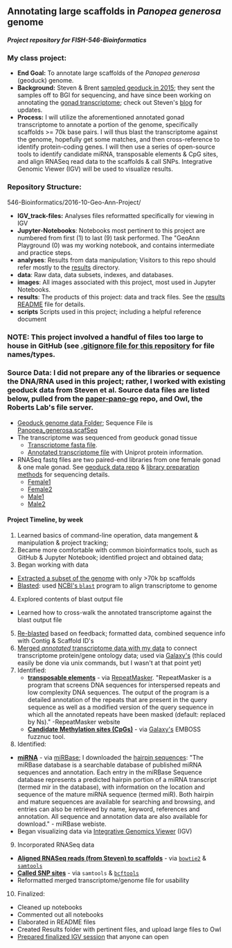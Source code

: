 ## Annotating large scaffolds in _Panopea generosa_ genome
#### _Project repository for FISH-546-Bioinformatics_

### My class project:
* **End Goal:** To annotate large scaffolds of the _Panopea generosa_ (geoduck) genome.  
* **Background:** Steven & Brent [sampled geoduck in 2015](http://onsnetwork.org/halfshell/2015/08/11/big-day-big-clam/); they sent the samples off to BGI for sequencing, and have since been working on annotating the [gonad transcriptome](http://onsnetwork.org/halfshell/2015/07/09/first-look-at-geoduck-transcriptome/); check out Steven's [blog](http://onsnetwork.org/halfshell/category/panopea-generosa/) for updates.  
* **Process:** I will utilize the aforementioned annotated gonad transcriptome to annotate a portion of the genome, specifically scaffolds >= 70k base pairs. I will thus blast the transcriptome against the genome, hopefully get some matches, and then cross-reference to identify protein-coding genes. I will then use a series of open-source tools to identify candidate miRNA, transposable elements & CpG sites, and align RNASeq read data to the scaffolds & call SNPs. Integrative Genomic Viewer (IGV) will be used to visualize results.

### Repository Structure:
546-Bioinformatics/2016-10-Geo-Ann-Project/  
  * **IGV_track-files:** Analyses files reformatted specifically for viewing in IGV  
  * **Jupyter-Notebooks**: Notebooks most pertinent to this project are numbered from first (1) to last (9) task performed. The "GeoAnn Playground (0) was my working notebook, and contains intermediate and practice steps.  
  * **analyses**: Results from data manipulation; Visitors to this repo should refer mostly to the [results](x) directory.  
  * **data**: Raw data, data subsets, indexes, and databases.  
  * **images**: All images associated with this project, most used in Jupyter Notebooks.   
  * **results**: The products of this project: data and track files. See the [results README]() file for details.  
  * **scripts** Scripts used in this project; including a helpful reference document  
  
### **NOTE**: This project involved a handful of files too large to house in GitHub (see [.gitignore file for this repository](https://github.com/laurahspencer/546-Bioinformatics/blob/master/.gitignore) for file names/types. 

### **Source Data:** I did not prepare any of the libraries or sequence the DNA/RNA used in this project; rather, I worked with existing geoduck data from Steven et al. Source data files are listed below, pulled from the [paper-pano-go](https://github.com/sr320/paper-pano-go) repo, and Owl, the Roberts Lab's file server. 
  * [Geoduck genome data Folder](http://owl.fish.washington.edu/P_generosa_genome_assemblies_BGI/20160512/); Sequence File is [Panopea_generosa.scafSeq](http://owl.fish.washington.edu/P_generosa_genome_assemblies_BGI/20160512/Panopea_generosa.scafSeq)
  * The transcriptome was sequenced from geoduck gonad tissue
    - [Transcriptome fasta file](https://github.com/sr320/paper-pano-go/raw/master/data-results/Geoduck-transcriptome-v3.fa.zip).
    - [Annotated transcriptome file](https://github.com/sr320/paper-pano-go/blob/master/data-results/Geoduck-transcriptome-v3.fa.zip) with Uniprot protein information. 
  * RNASeq fastq files are two paired-end libraries from one female gonad & one male gonad. See [geoduck data repo](https://github.com/sr320/paper-pano-go/wiki/Quality-trim-output#female) & [library preparation methods](https://github.com/sr320/paper-pano-go/blob/master/manuscript/methods/00-rna-seq-libraries.md) for sequencing details. 
    - [Female1](http://owl.fish.washington.edu/halfshell/bu-data-genomic/tentacle/Geoduck_v3/Geo_Pool_F_GGCTAC_L006_R2_001_val_1.fq)
    - [Female2](http://owl.fish.washington.edu/halfshell/bu-data-genomic/tentacle/Geoduck_v3/Geo_Pool_F_GGCTAC_L006_R1_001_val_2.fq)
    - [Male1](http://owl.fish.washington.edu/halfshell/bu-data-genomic/tentacle/Geoduck_v3/Geo_Pool_M_CTTGTA_L006_R2_001_val_1.fq)
    - [Male2](http://owl.fish.washington.edu/halfshell/bu-data-genomic/tentacle/Geoduck_v3/Geo_Pool_M_CTTGTA_L006_R1_001_val_2.fq)
   
#### Project Timeline, by week #  

1. Learned basics of command-line operation, data mangement & manipulation & project tracking;  
2. Became more comfortable with common bioinformatics tools, such as GitHub & Jupyter Notebook; identified project and obtained data;
3. Began working with data
  * [Extracted a subset of the genome](https://github.com/laurahspencer/546-Bioinformatics/blob/master/2016-10_Geo-Ann-Project/Jupyter-Notebooks/01%20Extracting%20%3E70k%20Scaffolds.ipynb) with only >70k bp scaffolds 
  * [Blasted](https://github.com/laurahspencer/546-Bioinformatics/blob/master/2016-10_Geo-Ann-Project/Jupyter-Notebooks/02%20Blasting%20Transcriptome%20vs.%20Scaffolds.ipynb): used [NCBI's `blast`](https://blast.ncbi.nlm.nih.gov/Blast.cgi) program to align transcriptome to genome
4. Explored contents of blast output file
  * Learned how to cross-walk the annotated transcriptome against the blast output file
5. [Re-blasted](https://github.com/laurahspencer/546-Bioinformatics/blob/master/2016-10_Geo-Ann-Project/Jupyter-Notebooks/02%20Blasting%20Transcriptome%20vs.%20Scaffolds.ipynb) based on feedback; formatted data, combined sequence info with Contig & Scaffold ID's
6. [Merged _annotated_ transcriptome data with my data](https://github.com/laurahspencer/546-Bioinformatics/blob/master/2016-10_Geo-Ann-Project/Jupyter-Notebooks/03%20Merging%20blast%20results%20with%20transcriptome%20GO%20details.ipynb) to connect transcriptome protein/gene ontology data; used via [Galaxy's](https://usegalaxy.org/) (this could easily be done via unix commands, but I wasn't at that point yet)
7. Identified:  
   * [**transposable elements**](https://github.com/laurahspencer/546-Bioinformatics/blob/master/2016-10_Geo-Ann-Project/Jupyter-Notebooks/04%20Finding%20Transposable%20Elements.ipynb) - via [RepeatMasker](https://seanb80.github.io/blog/2016/11/04/Installing-RepeatMasker). "RepeatMasker is a program that screens DNA sequences for interspersed repeats and low complexity DNA sequences. The output of the program is a detailed annotation of the repeats that are present in the query sequence as well as a modified version of the query sequence in which all the annotated repeats have been masked (default: replaced by Ns)." -RepeatMasker website
    * [**Candidate Methylation sites (CpGs)**](https://github.com/laurahspencer/546-Bioinformatics/blob/master/2016-10_Geo-Ann-Project/Jupyter-Notebooks/05%20Finding%20candidate%20methylation%20sites.ipynb) - via [Galaxy's](https://usegalaxy.org/) EMBOSS fuzznuc tool.
8. Identified: 
  * [**miRNA**](https://github.com/laurahspencer/546-Bioinformatics/blob/master/2016-10_Geo-Ann-Project/Jupyter-Notebooks/06%20Finding%20candidate%20miRNA.ipynb) - via [miRBase](http://www.mirbase.org/); I downloaded the [hairpin sequences](http://www.mirbase.org/ftp.shtml): "The miRBase database is a searchable database of published miRNA sequences and annotation. Each entry in the miRBase Sequence database represents a predicted hairpin portion of a miRNA transcript (termed mir in the database), with information on the location and sequence of the mature miRNA sequence (termed miR). Both hairpin and mature sequences are available for searching and browsing, and entries can also be retrieved by name, keyword, references and annotation. All sequence and annotation data are also available for download." - miRBase webiste.
  * Began visualizing data via [Integrative Genomics Viewer](https://software.broadinstitute.org/software/igv/home) (IGV)
9. Incorporated RNASeq data 
  * [**Aligned RNASeq reads (from Steven) to scaffolds**](https://github.com/laurahspencer/546-Bioinformatics/blob/master/2016-10_Geo-Ann-Project/Jupyter-Notebooks/07%20Bowtie2_map_reads.ipynb) - via [`bowtie2`](https://sourceforge.net/projects/bowtie-bio/files/bowtie2/2.2.9/) & [`samtools`](https://sourceforge.net/projects/samtools/files/samtools/1.3.1/)
  * [**Called SNP sites**](https://github.com/laurahspencer/546-Bioinformatics/blob/master/2016-10_Geo-Ann-Project/Jupyter-Notebooks/08%20Calling_SNPS_mpileup.ipynb) - via `samtools` & [`bcftools`](https://samtools.github.io/bcftools/bcftools.html) 
  * Reformatted merged transcriptome/genome file for usability
10. Finalized:
  * Cleaned up notebooks
  * Commented out all notebooks 
  * Elaborated in README files
  * Created Results folder with pertinent files, and upload large files to Owl
  * [Prepared finalized IGV session](https://github.com/laurahspencer/546-Bioinformatics/blob/master/2016-10_Geo-Ann-Project/Jupyter-Notebooks/09%20Visualizing%20with%20IGV%20.ipynb) that anyone can open
